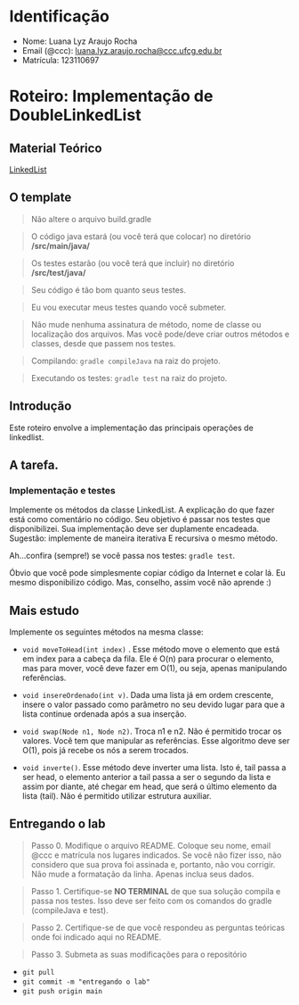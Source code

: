 # Identificação

* Nome: Luana Lyz Araujo Rocha 
* Email (@ccc): luana.lyz.araujo.rocha@ccc.ufcg.edu.br
* Matrícula: 123110697

# Roteiro: Implementação de DoubleLinkedList

## Material Teórico 

[LinkedList](https://joaoarthurbm.github.io/eda/posts/linkedlist/)

## O template

> Não altere o arquivo build.gradle

> O código java estará (ou você terá que colocar) no diretório **/src/main/java/**

> Os testes estarão (ou você terá que incluir) no diretório **/src/test/java/**

> Seu código é tão bom quanto seus testes.

> Eu vou executar meus testes quando você submeter.

> Não mude nenhuma assinatura de método, nome de classe ou localização dos arquivos. Mas você pode/deve criar outros métodos e classes, desde que passem nos testes.

> Compilando: `gradle compileJava` na raiz do projeto.

> Executando os testes: `gradle test` na raiz do projeto.

## Introdução

Este roteiro envolve a implementação das principais operações de linkedlist.

## A tarefa. 

### Implementação e testes


Implemente os métodos da classe LinkedList. A explicação do que fazer está como comentário no código. Seu objetivo é passar nos testes que disponibilizei. Sua implementação deve ser duplamente encadeada. Sugestão: implemente de maneira iterativa E recursiva o mesmo método.

Ah...confira (sempre!) se você passa nos testes: `gradle test`.

Óbvio que você pode simplesmente copiar código da Internet e colar lá. Eu mesmo disponibilizo código. Mas, conselho, assim você não aprende :)
 
## Mais estudo

Implemente os seguintes métodos na mesma classe:

* ```void moveToHead(int index)``` . Esse método move o elemento que está em index para a cabeça da fila. Ele é O(n) para procurar o elemento, mas para mover, você deve fazer em O(1), ou seja, apenas manipulando referências.

* ```void insereOrdenado(int v)```. Dada uma lista já em ordem crescente, insere o valor passado como parâmetro no seu devido lugar para que a lista continue ordenada após a sua inserção.

* ```void swap(Node n1, Node n2)```. Troca n1 e n2. Não é permitido trocar os valores. Você tem que manipular as referências. Esse algoritmo deve ser O(1), pois já recebe os nós a serem trocados.

* ```void inverte()```. Esse método deve inverter uma lista. Isto é, tail passa a ser head, o elemento anterior a tail passa a ser o segundo da lista e assim por diante, até chegar em head, que será o último elemento da lista (tail). Não é permitido utilizar estrutura auxiliar.

## Entregando o lab

> Passo 0. Modifique o arquivo README. Coloque seu nome, email @ccc e matrícula nos lugares indicados. Se você não fizer isso, não considero que sua prova foi assinada e, portanto, não vou corrigir. Não mude a formatação da linha. Apenas inclua seus dados.

> Passo 1. Certifique-se **NO TERMINAL** de que sua solução compila e passa nos testes. Isso deve ser feito com os comandos do gradle (compileJava e test).

> Passo 2. Certifique-se de que você respondeu as perguntas teóricas onde foi indicado aqui no README.

> Passo 3. Submeta as suas modificações para o repositório

  * `git pull`
  * `git commit -m "entregando o lab"`
  * `git push origin main`
